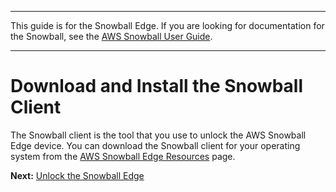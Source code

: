--------

This guide is for the Snowball Edge\. If you are looking for documentation for the Snowball, see the [AWS Snowball User Guide](http://docs.aws.amazon.com/snowball/latest/ug/whatissnowball.html)\.

--------

# Download and Install the Snowball Client<a name="download-the-client"></a>

The Snowball client is the tool that you use to unlock the AWS Snowball Edge device\. You can download the Snowball client for your operating system from the [AWS Snowball Edge Resources](http://aws.amazon.com/snowball-edge/resources/) page\.

**Next:** [Unlock the Snowball Edge](unlockdevice.md) 